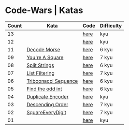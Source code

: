 # Code-Wars | Katas

|   Count   |   Kata   |   Code   |   Difficulty   |
| --------- | -------  | -------- | -------------- |
| 13 | []() | [here]() |  kyu |
| 12 | []() | [here]() |  kyu |
| 11 | [Decode Morse](https://www.codewars.com/kata/54b0306c56f22d0bf9000ffb) | [here](https://github.com/JeffACate/Code-Wars/blob/master/JavaScript-Katas/DecodeMorse.js) | 6 kyu |
| 09 | [You're A Square](https://www.codewars.com/kata/54c27a33fb7da0db0100040e) | [here](https://github.com/JeffACate/Code-Wars/blob/master/Code-Wars-Repo/CodeWars_Environment/YoureASquare.cs) | 7 kyu |
| 08 | [Split Strings](https://www.codewars.com/kata/515de9ae9dcfc28eb6000001) | [here](https://github.com/JeffACate/Code-Wars/blob/master/Code-Wars-Repo/CodeWars_Environment/SplitStringIntoPair.cs) | 6 kyu |
| 07 | [List Filtering](https://www.codewars.com/kata/53dbd5315a3c69eed20002dd) | [here](https://github.com/JeffACate/Code-Wars/blob/master/Code-Wars-Repo/CodeWars_Environment/ListFiltering.cs) | 7 kyu |
| 06 | [Triboonacci Sequence](https://www.codewars.com/kata/556deca17c58da83c00002db) | [here](https://github.com/JeffACate/Code-Wars/blob/master/Code-Wars-Repo/CodeWars_Environment/TribonacciSequence.cs) | 6 kyu |
| 05 | [Find the odd int](https://www.codewars.com/kata/54da5a58ea159efa38000836) | [here](https://github.com/JeffACate/Code-Wars/blob/master/Code-Wars-Repo/CodeWars_Environment/FindIntAppearingOddTimes.cs) | 6 kyu |
| 04 | [Duplicate Encoder](hhttps://www.codewars.com/kata/54b42f9314d9229fd6000d9c) | [here](https://github.com/JeffACate/Code-Wars/blob/master/Code-Wars-Repo/CodeWars_Environment/DuplicateEncoder.cs) |  kyu |
| 03 | [Descending Order](https://www.codewars.com/kata/5467e4d82edf8bbf40000155) | [here](https://github.com/JeffACate/Code-Wars/blob/master/Code-Wars-Repo/CodeWars_Environment/DescendingOrder.cs) | 7 kyu |
| 02 | [SquareEveryDigit](https://www.codewars.com/kata/546e2562b03326a88e000020) | [here](https://github.com/JeffACate/Code-Wars/blob/master/Code-Wars-Repo/CodeWars_Environment/SquareEveryDigit.cs) | 7 kyu |
| 01 | []() | [here]() |  kyu |

